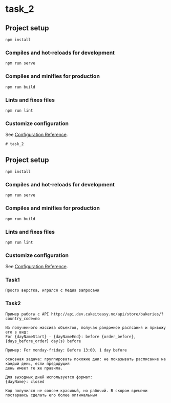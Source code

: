 # task_2

## Project setup
```
npm install
```

### Compiles and hot-reloads for development
```
npm run serve
```

### Compiles and minifies for production
```
npm run build
```

### Lints and fixes files
```
npm run lint
```

### Customize configuration
See [Configuration Reference](https://cli.vuejs.org/config/).

	# task_2

## Project setup
```
npm install
```

### Compiles and hot-reloads for development
```
npm run serve
```

### Compiles and minifies for production
```
npm run build
```

### Lints and fixes files
```
npm run lint
```

### Customize configuration
See [Configuration Reference](https://cli.vuejs.org/config/).

### Task1 
```
Просто верстка, игрался с Медиа запросами
```

### Task2
```
Пример работы с API http://api.dev.cakeiteasy.no/api/store/bakeries/?country_code=no

Из полученного массива объектов, получаю рандомное распсания и привожу его в вид:
For {dayNameStart} - {dayNameEnd}: before {order_before}, {days_before_order} day(s) before

Пример: For monday-friday: Before 13:00, 1 day before

основная задача: группировать похожие дни: не показывать расписание на каждый день, если предыдущий
день имеет те же правила.

Для выходных дней используется формат:
{dayName}: closed

Код получился не совсем красивый, но рабочий. В скором времени постараюсь сделать его более оптимальным
```

